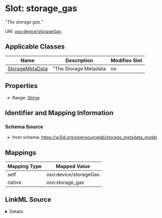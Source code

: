 

# Slot: storage_gas


_"The storage gas."_





URI: [oso:device/storageGas](http://w3id.org/oso/device/storageGas)



<!-- no inheritance hierarchy -->





## Applicable Classes

| Name | Description | Modifies Slot |
| --- | --- | --- |
| [StorageMetaData](StorageMetaData.md) | "The Storage Metadata |  no  |







## Properties

* Range: [String](String.md)





## Identifier and Mapping Information







### Schema Source


* from schema: https://w3id.org/opensourcelab/storage_metadata_model




## Mappings

| Mapping Type | Mapped Value |
| ---  | ---  |
| self | oso:device/storageGas |
| native | oso:storage_gas |




## LinkML Source

<details>
```yaml
name: storage_gas
description: '"The storage gas."'
from_schema: https://w3id.org/opensourcelab/storage_metadata_model
rank: 1000
slot_uri: oso:device/storageGas
alias: storage_gas
domain_of:
- StorageMetaData
range: string
required: false

```
</details>